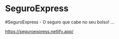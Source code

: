 # SeguroExpress
#SeguroExpress -  O seguro que cabe no seu bolso! ... 

https://seguroexpress.netlify.app/
